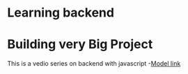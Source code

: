 # Learning backend

# Building very Big Project

This is a vedio series on backend with javascript -[Model link]()
